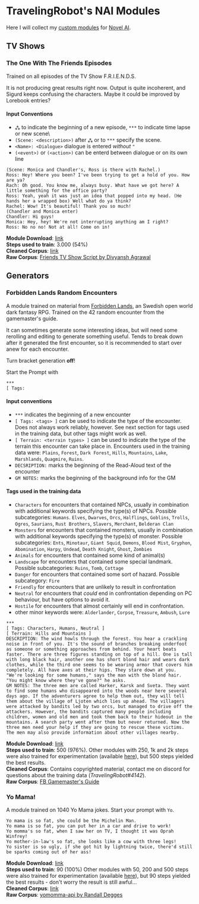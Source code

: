 # TravelingRobot's NAI Modules
Here I will collect my [custom modules](https://naidb.miraheze.org/wiki/Detailed_Concepts#AI_Modules) for [Novel AI](https://novelai.net/).

## TV Shows

### The One With The Friends Episodes
Trained on all episodes of the TV Show F.R.I.E.N.D.S.

It is not producing great results right now. Output is quite incoherent, and Sigurd keeps confusing the characters. Maybe it could be improved by Lorebook entries?

#### Input Conventions
* `⁂` to indicate the beginning of a new episode, `***` to indicate time lapse or new scene\
* `(Scene: <description>)` after `⁂` or to `***` specify the scene.
* `<Name>: <Dialogue>` dialogue is entered *without* `"`
* `(<event>)` or `(<action>)` can be enterd between dialogue or on its own line

```
(Scene: Monica and Chandler's, Ross is there with Rachel.)
Ross: Hey! Where you been? I've been trying to get a hold of you. How are ya?
Rach: Oh good. You know me, always busy. What have we got here? A little something for the office party?
Ross: Yeah, yeah it was just an idea that popped into my head. (He hands her a wrapped box) Well what do ya think?
Rachel: Wow! It's beautiful! Thank you so much!
(Chandler and Monica enter)
Chandler: Hi guys!
Monica: Hey, hey! We're not interrupting anything am I right?
Ross: No no no! Not at all! Come on in!
```

**Module Download**: [link](https://github.com/TravellingRobot/NAI_modules/blob/main/tv_shows/friends/F.R.I.E.N.D.S..module)\
**Steps used to train**: 3.000 (54%)\
**Cleaned Corpus**: [link](https://github.com/TravellingRobot/NAI_modules/blob/main/tv_shows/friends/Friends_Transcript_cleaned.txt)\
**Raw Corpus**: [Friends TV Show Script by Divyansh Agrawal](https://www.kaggle.com/divyansh22/friends-tv-show-script)

## Generators

### Forbidden Lands Random Encounters
A module trained on material from [Forbidden Lands](https://freeleaguepublishing.com/en/games/forbidden-lands/), an Swedish open world dark fantasy RPG. Trained on the 42 random encounter from the gamemaster's guide.

It can sometimes generate some interesting ideas, but will need some rerolling and editing to generate something useful. Tends to break down after it generated the first encounter, so it is recommended to start over anew for each encounter.

Turn bracket generation **off**!

Start the Prompt with
```
***
[ Tags:
```

#### Input conventions
* `***` indicates the beginning of a new encounter
* `[ Tags: <tags> ]` can be used to indicate the type of the encounter. Does not always work reliably, however. See next section for tags used in the training data, but other tags might work as well.
* `[ Terrain: <terrain types> ]`  can be used to indicate the type of the terrain this encounter can take place in. Encounters used in the training data were: `Plains`, `Forest`, `Dark Forest`, `Hills`, `Mountains`, `Lake`, `Marshlands`, `Quagmire`, `Ruins`.
* `DECSRIPTION:` marks the beginning of the Read-Aloud text of the encounter
* `GM NOTES:` marks the beginning of the background info for the GM

#### Tags used in the training data
* `Characters` for encounters that contained NPCs, usually in combination with additional keywords specifying the type(s) of NPCs. Possible subcategories: `Humans`. `Elves`, `Dwarves`, `Orcs`, `Halflings`, `Goblins`, `Trolls`, `Ogres`, `Saurians`, `Rust Brothers`, `Slavers`, `Merchant`, `Belderan Clan`
* `Monsters` for encounters that contained monsters, usually in combination with additional keywords specifying the type(s) of monster. Possible subcategories: `Ents`, `Minotaur`, `Giant Squid`, `Demons`, `Blood Mist`, `Gryphon`, `Abomination`, `Harpy`, `Undead`, `Death Knight`, `Ghost`, `Zombies`
* `Animals` for encounters that contained some kind of animal(s)
* `Landscape` for encounters that contained some special landmark. Possible subcategories: `Ruins`, `Tomb`, `Cottage`
* `Danger` for encounters that contained some sort of hazard. Possible subcategory: `Fire`
* `Friendly` for encounters that are unlikely to result in confrontation
* `Neutral` for encounters that *could* end in confrontation depending on PC behaviour, but have options to avoid it.
* `Hostile` for encounters that almost certainly will end in confrontation.
* other minor keywords were: `Alderlander`, `Corpse`, `Treasure`, `Ambush`, `Lure`

```
***
[ Tags: Characters, Humans, Neutral ]
[ Terrain: Hills and Mountains ]
DESCRIPTION: The wind howls through the forest. You hear a crackling noise in front of you. It's the sound of branches breaking underfoot as someone or something approaches from behind. Your heart beats faster. There are three figures standing on top of a hill. One is tall with long black hair, another one has short blond hair and wears dark clothes, while the third one seems to be wearing armor that covers him completely. All have axes at their hips. They stare down at you. "We're looking for some humans," says the man with the blond hair. "You might know where they've gone?" he asks.
GM NOTES: The three men are called Harker, Karsk and Sveta. They want to find some humans who disappeared into the woods near here several days ago. If the adventurers agree to help them out, they will tell them about the village of Ljoten which lies up ahead. The villagers were attacked by bandits led by two orcs, but managed to drive off the attackers. However, the bandits captured many people including children, women and old men and took them back to their hideout in the mountains. A search party went after them but never returned. Now the three men need your help if they are going to rescue these victims. The men may also provide information about other villages nearby.
```
**Module Download**: [link](https://raw.githubusercontent.com/TravelingRobot/NAI_modules/main/generators/fb_random_encounters/TR_%20Forbidden%20Lands%20Encounters_500.module)\
**Steps used to train**: 500 (976%). Other modules with 250, 1k and 2k steps were also trained for experimentation (available [here](https://github.com/TravelingRobot/NAI_modules/tree/main/generators/fb_random_encounters/alternative_step_amounts)), but 500 steps yielded the best results.\
**Cleaned Corpus**: Contains copyrighted material, contact me on discord for questions about the training data (*TravelingRobot#4142*).\
**Raw Corpus**: [FB Gamemaster's Guide](https://freeleaguepublishing.com/en/store/?product_id=4608913440905)

### Yo Mama!
A module trained on 1040 Yo Mama jokes. Start your prompt with `Yo`.
```
Yo mama is so fat, she could be the Michelin Man.
Yo mama is so fat, you can put her in a car and drive to work!
Yo momma's so fat, when I saw her on TV, I thought it was Oprah Winfrey!
Yo mother-in-law's so fat, she looks like a cow with three legs!
Yo sister is so ugly, if she got hit by lightning twice, there'd still be sparks coming out of her ass!
```
**Module Download**: [link](https://raw.githubusercontent.com/TravellingRobot/NAI_modules/main/generators/yo_mama/Yo%20Mama!.module)\
**Steps used to train**: 90 (100%) Other modules with 50, 200 and 500 steps were also trained for experimentation (available [here](https://github.com/TravelingRobot/NAI_modules/tree/main/generators/yo_mama/alternative_step_amounts)), but 90 steps yielded the best results - don't worry the result is still awful...\
**Cleaned Corpus**: [link](https://github.com/TravellingRobot/NAI_modules/blob/main/generators/yo_mama/jokes_cleaned.txt)\
**Raw Corpus**: [yomomma-api by Randall Degges](https://github.com/rdegges/yomomma-api/blob/master/jokes.txt)
